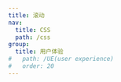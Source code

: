 ```yaml
---
title: 滚动
nav:
  title: CSS
  path: /css
group:
  title: 用户体验
#   path: /UE(user experience)
#   order: 20
---
```


<code src="./demo/Demo1.tsx" />
